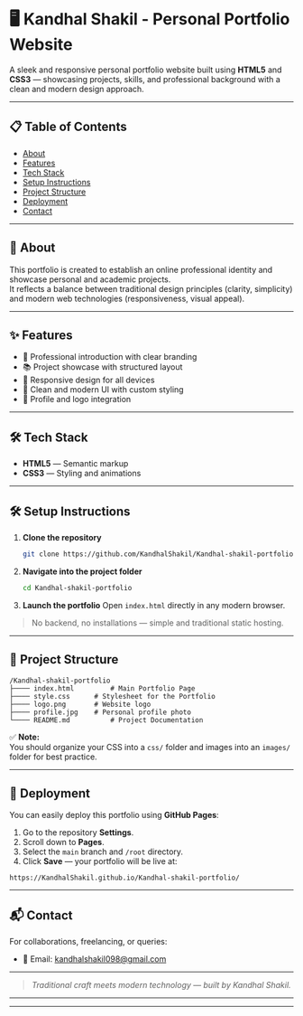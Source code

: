 # 🖥️ Kandhal Shakil - Personal Portfolio Website

A sleek and responsive personal portfolio website built using **HTML5** and **CSS3** — showcasing projects, skills, and professional background with a clean and modern design approach.

---

## 📋 Table of Contents
- [About](#about)
- [Features](#features)
- [Tech Stack](#tech-stack)
- [Setup Instructions](#setup-instructions)
- [Project Structure](#project-structure)
- [Deployment](#deployment)
- [Contact](#contact)

---

## 📖 About

This portfolio is created to establish an online professional identity and showcase personal and academic projects.  
It reflects a balance between traditional design principles (clarity, simplicity) and modern web technologies (responsiveness, visual appeal).

---

## ✨ Features

- 🎯 Professional introduction with clear branding
- 📚 Project showcase with structured layout
- 📱 Responsive design for all devices
- 🎨 Clean and modern UI with custom styling
- 📸 Profile and logo integration

---

## 🛠 Tech Stack

- **HTML5** — Semantic markup
- **CSS3** — Styling and animations

---

## 🛠 Setup Instructions

1. **Clone the repository**
   ```bash
   git clone https://github.com/KandhalShakil/Kandhal-shakil-portfolio.git
   ```

2. **Navigate into the project folder**
   ```bash
   cd Kandhal-shakil-portfolio
   ```

3. **Launch the portfolio**
   Open `index.html` directly in any modern browser.

> No backend, no installations — simple and traditional static hosting.

---

## 📁 Project Structure

```
/Kandhal-shakil-portfolio
├──── index.html         # Main Portfolio Page
├──── style.css      # Stylesheet for the Portfolio
├──── logo.png       # Website logo
├──── profile.jpg    # Personal profile photo
└──── README.md          # Project Documentation
```

✅ **Note:**  
You should organize your CSS into a `css/` folder and images into an `images/` folder for best practice.

---

## 🚀 Deployment

You can easily deploy this portfolio using **GitHub Pages**:

1. Go to the repository **Settings**.
2. Scroll down to **Pages**.
3. Select the `main` branch and `/root` directory.
4. Click **Save** — your portfolio will be live at:

```text
https://KandhalShakil.github.io/Kandhal-shakil-portfolio/
```

---

## 📬 Contact

For collaborations, freelancing, or queries:

- 📧 Email: [kandhalshakil098@gmail.com](mailto:kandhalshakil098@gmail.com)

---

> *Traditional craft meets modern technology — built by Kandhal Shakil.*

---

---
